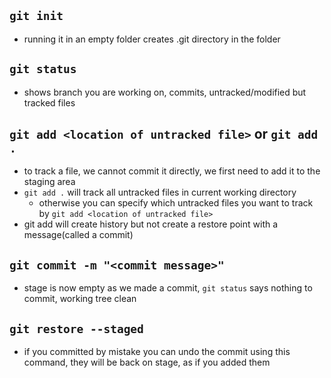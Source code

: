 ## `git init`
- running it in an empty folder creates .git directory in the folder

## `git status`
- shows branch you are working on, commits, untracked/modified but tracked files

## `git add <location of untracked file>` or `git add .`
- to track a file, we cannot commit it directly, we first need to add it to the staging area
- `git add .` will track all untracked files in current working directory
	- otherwise you can specify which untracked files you want to track by `git add <location of untracked file>`
- git add will create history but not create a restore point with a message(called a commit)

## `git commit -m "<commit message>"`
- stage is now empty as we made a commit, `git status` says nothing to commit, working tree clean

## `git restore --staged`
- if you committed by mistake you can undo the commit using this command, they will be back on stage, as if you added them 